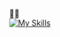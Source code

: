 👋🏻
<br>
[![My Skills](https://skillicons.dev/icons?i=cs,dotnet,git,github,java,js,react,kotlin,nodejs,pycharm,py,linux&perline=15)](https://skillicons.dev)
<!---
<a href="https://app.daily.dev/ptkares"><img src="https://api.daily.dev/devcards/v2/wJKU51hEpm4WLOr9uzpnH.png?type=default&r=x3t" width="356" alt="Jaime's Dev Card"/></a>
PTKares/PTKares is a ✨ special ✨ repository because its `README.md` (this file) appears on your GitHub profile.
You can click the Preview link to take a look at your changes.
--->
